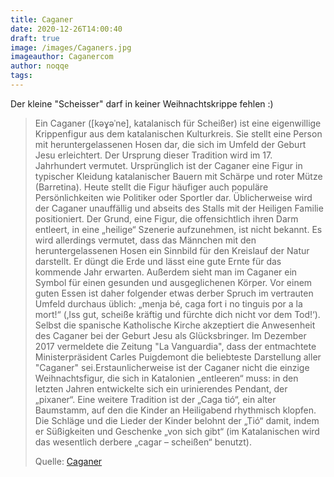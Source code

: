 ```yaml
---
title: Caganer
date: 2020-12-26T14:00:40
draft: true
image: /images/Caganers.jpg
imageauthor: Caganercom
author: noqqe
tags:
---
```


Der kleine "Scheisser" darf in keiner Weihnachtskrippe fehlen :)

> Ein Caganer ([kəɣəˈne], katalanisch für Scheißer) ist eine eigenwillige
> Krippenfigur aus dem katalanischen Kulturkreis. Sie stellt eine Person mit
> heruntergelassenen Hosen dar, die sich im Umfeld der Geburt Jesu erleichtert.
> Der Ursprung dieser Tradition wird im 17. Jahrhundert vermutet. Ursprünglich
> ist der Caganer eine Figur in typischer Kleidung katalanischer Bauern mit
> Schärpe und roter Mütze (Barretina). Heute stellt die Figur häufiger auch
> populäre Persönlichkeiten wie Politiker oder Sportler dar. Üblicherweise wird
> der Caganer unauffällig und abseits des Stalls mit der Heiligen Familie
> positioniert. Der Grund, eine Figur, die offensichtlich ihren Darm entleert,
> in eine „heilige“ Szenerie aufzunehmen, ist nicht bekannt. Es wird allerdings
> vermutet, dass das Männchen mit den heruntergelassenen Hosen ein Sinnbild für
> den Kreislauf der Natur darstellt. Er düngt die Erde und lässt eine gute Ernte
> für das kommende Jahr erwarten. Außerdem sieht man im Caganer ein Symbol für
> einen gesunden und ausgeglichenen Körper. Vor einem guten Essen ist daher
> folgender etwas derber Spruch im vertrauten Umfeld durchaus üblich: „menja bé,
> caga fort i no tinguis por a la mort!“ (‚Iss gut, scheiße kräftig und fürchte
> dich nicht vor dem Tod!‘). Selbst die spanische Katholische Kirche akzeptiert
> die Anwesenheit des Caganer bei der Geburt Jesu als Glücksbringer. Im Dezember
> 2017 vermeldete die Zeitung "La Vanguardia", dass der entmachtete
> Ministerpräsident Carles Puigdemont die beliebteste Darstellung aller
> "Caganer" sei.Erstaunlicherweise ist der Caganer nicht die einzige
> Weihnachtsfigur, die sich in Katalonien „entleeren“ muss: in den letzten
> Jahren entwickelte sich ein urinierendes Pendant, der „pixaner“. Eine weitere
> Tradition ist der „Caga tió“, ein alter Baumstamm, auf den die Kinder an
> Heiligabend rhythmisch klopfen. Die Schläge und die Lieder der Kinder belohnt
> der „Tió“ damit, indem er Süßigkeiten und Geschenke „von sich gibt“ (im
> Katalanischen wird das wesentlich derbere „cagar – scheißen“ benutzt).
>
> Quelle: [Caganer](https://de.wikipedia.org/wiki/Caganer)
